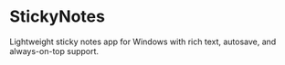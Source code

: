 # StickyNotes
Lightweight sticky notes app for Windows with rich text, autosave, and always-on-top support.
